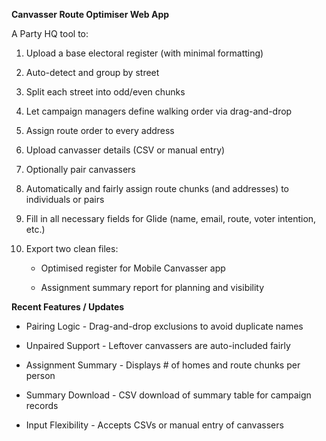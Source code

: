 **Canvasser Route Optimiser Web App**

A Party HQ tool to:

1. Upload a base electoral register (with minimal formatting)

2. Auto-detect and group by street

3. Split each street into odd/even chunks

4. Let campaign managers define walking order via drag-and-drop

5. Assign route order to every address

6. Upload canvasser details (CSV or manual entry)

7. Optionally pair canvassers

8. Automatically and fairly assign route chunks (and addresses) to individuals or pairs

9. Fill in all necessary fields for Glide (name, email, route, voter intention, etc.)

10. Export two clean files:

      - Optimised register for Mobile Canvasser app

      - Assignment summary report for planning and visibility
  
**Recent Features / Updates**

- Pairing Logic	- Drag-and-drop exclusions to avoid duplicate names

- Unpaired Support - Leftover canvassers are auto-included fairly

- Assignment Summary - Displays # of homes and route chunks per person

- Summary Download - CSV download of summary table for campaign records

- Input Flexibility - Accepts CSVs or manual entry of canvassers
